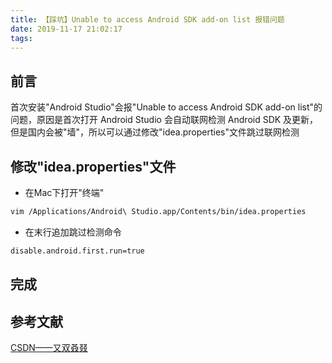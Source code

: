 ```yaml
---
title: 【踩坑】Unable to access Android SDK add-on list 报错问题
date: 2019-11-17 21:02:17
tags:
---
```


## 前言

首次安装"Android Studio"会报"Unable to access Android SDK add-on list"的问题，原因是首次打开 Android Studio 会自动联网检测 Android SDK 及更新，但是国内会被"墙"，所以可以通过修改"idea.properties"文件跳过联网检测

<!-- more -->

## 修改"idea.properties"文件

- 在Mac下打开"终端"

``` bash
vim /Applications/Android\ Studio.app/Contents/bin/idea.properties
```

- 在末行追加跳过检测命令

``` bash
disable.android.first.run=true
```

## 完成

## 参考文献

[CSDN——又双叒叕](https://blog.csdn.net/u014471160/article/details/78505653)

